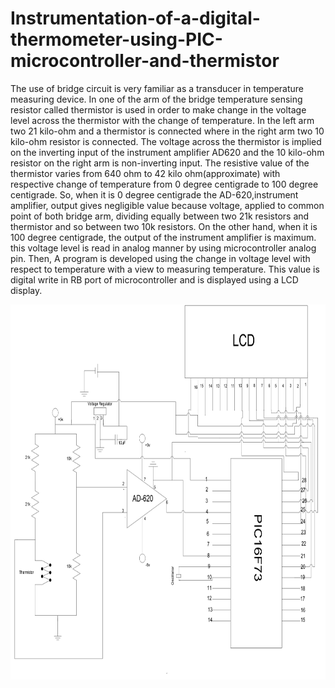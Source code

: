 # Instrumentation-of-a-digital-thermometer-using-PIC-microcontroller-and-thermistor

The use of bridge circuit is very familiar as a transducer in temperature measuring device. In one of the arm of the bridge temperature sensing resistor called thermistor is used in order to make change in the voltage level across the thermistor with the change of temperature. In the left arm two 21 kilo-ohm and a thermistor is connected where in the right arm two 10 kilo-ohm resistor is connected. The   voltage across the thermistor is implied on the inverting input of the instrument amplifier AD620 and the 10 kilo-ohm resistor on the right arm is non-inverting input. The resistive value of the thermistor varies from 640 ohm to 42 kilo ohm(approximate) with respective change of temperature from 0 degree centigrade to 100 degree centigrade. So, when it is 0 degree centigrade the AD-620,instrument amplifier, output gives negligible value because voltage, applied to common point of both bridge arm, dividing equally between two 21k resistors and thermistor and so between two 10k resistors. On the other hand, when it is  100 degree centigrade, the output of the instrument amplifier is maximum. this voltage level is read in analog manner by using microcontroller analog pin. Then, A program is developed using the change in voltage level with respect to temperature with a view to measuring temperature. This value is digital write in RB port of microcontroller and is displayed using a LCD display.
<p align='center'>
<img src="Picture1.png" width="800" height="600">
</p>  

